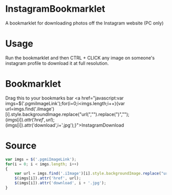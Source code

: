 # InstagramBookmarklet
A bookmarklet for downloading photos off the Instagram website (PC only)

# Usage
Run the bookmarklet and then CTRL + CLICK any image on someone's instagram profile to download it at full resolution.

# Bookmarklet
Drag this to your bookmarks bar
<a href="javascript:var imgs=$('.pgmiImageLink');for(i=0;i<imgs.length;i++){var url=imgs.find('.iImage')[i].style.backgroundImage.replace("url(","").replace(")","");$(imgs[i]).attr('href',url);$(imgs[i]).attr('download',i+'.jpg');}">InstagramDownload</a>

# Source
```javascript
var imgs = $('.pgmiImageLink');
for(i = 0; i < imgs.length; i++)
{
    var url = imgs.find('.iImage')[i].style.backgroundImage.replace("url(", "").replace(")","");
    $(imgs[i]).attr('href', url);
    $(imgs[i]).attr('download', i + '.jpg');
}
```

